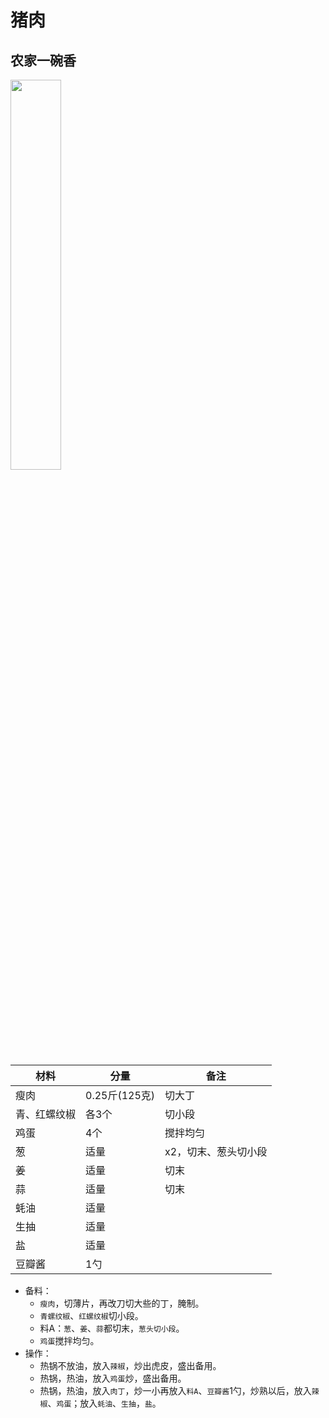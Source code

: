# 猪肉

## 农家一碗香

<img src="https://blogs7245-1256587996.cos.ap-guangzhou.myqcloud.com/img/20220315191322.png" width="40%"/>

|材料|分量|备注|
|---|---|---|
| 瘦肉 | 0.25斤(125克) | 切大丁 |
| 青、红螺纹椒 | 各3个 | 切小段 |
| 鸡蛋 | 4个 | 搅拌均匀 |
| 葱 | 适量 | x2，切末、葱头切小段 |
| 姜 | 适量 | 切末 |
| 蒜 | 适量 | 切末 |
| 蚝油 | 适量 |  |
| 生抽 | 适量 |  |
| 盐 | 适量 |  |
| 豆瓣酱 | 1勺 |  |

* 备料：
    * `瘦肉`，切薄片，再改刀切大些的丁，腌制。
    * `青螺纹椒`、`红螺纹椒`切小段。
    * 料A：`葱`、`姜`、`蒜`都切末，`葱头切小段`。
    * `鸡蛋`搅拌均匀。
* 操作：
    * 热锅不放油，放入`辣椒`，炒出虎皮，盛出备用。
    * 热锅，热油，放入`鸡蛋`炒，盛出备用。
    * 热锅，热油，放入`肉丁`，炒一小再放入`料A`、`豆瓣酱`1勺，炒熟以后，放入`辣椒`、`鸡蛋`；放入`蚝油`、`生抽`，`盐`。
